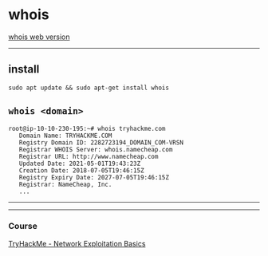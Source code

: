 # whois

[whois web version](https://www.whois.com/whois/)

---

## install 
```
sudo apt update && sudo apt-get install whois
```

## ```whois <domain>```

```
root@ip-10-10-230-195:~# whois tryhackme.com
   Domain Name: TRYHACKME.COM
   Registry Domain ID: 2282723194_DOMAIN_COM-VRSN
   Registrar WHOIS Server: whois.namecheap.com
   Registrar URL: http://www.namecheap.com
   Updated Date: 2021-05-01T19:43:23Z
   Creation Date: 2018-07-05T19:46:15Z
   Registry Expiry Date: 2027-07-05T19:46:15Z
   Registrar: NameCheap, Inc.
   ...
```



---
---

### Course

[TryHackMe - Network Exploitation Basics](https://tryhackme.com/module/intro-to-networking)    
